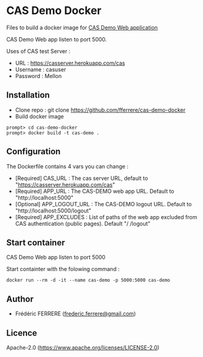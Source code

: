 # CAS Demo Docker

Files to build a docker image for [CAS Demo Web application](https://github.com/fferrere/cas-demo)

CAS Demo Web app listen to port 5000.

Uses of CAS test Server :
- URL : https://casserver.herokuapp.com/cas
- Username : casuser
- Password : Mellon

## Installation
- Clone repo : git clone https://github.com/fferrere/cas-demo-docker
- Build docker image
```
prompt> cd cas-demo-docker
prompt> docker build -t cas-demo .
```

## Configuration

The Dockerfile contains 4 vars you can change :
- [Required] CAS_URL : The cas server URL, default to "https://casserver.herokuapp.com/cas"
- [Required] APP_URL : The CAS-DEMO web app URL. Default to "http://localhost:5000"
- [Optional] APP_LOGOUT_URL : The CAS-DEMO logout URL. Default to "http://localhost:5000/logout"
- [Required] APP_EXCLUDES : List of paths of the web app excluded from CAS authentication (public pages). Default  "/ /logout"

## Start container
CAS Demo Web app listen to port 5000

Start containter with the folowing command :
```
docker run --rm -d -it --name cas-demo -p 5000:5000 cas-demo
```

## Author

* Frédéric FERRERE (frederic.ferrere@gmail.com)

## Licence

Apache-2.0 (https://www.apache.org/licenses/LICENSE-2.0)


